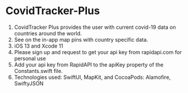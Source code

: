 # CovidTracker-Plus
1. CovidTracker Plus provides the user with current covid-19 data on countries around the world. 
2. See on the in-app map pins with country specific data. 
3. iOS 13 and Xcode 11
4. Please sign up and request to get your api key from rapidapi.com for personal use
5. Add your api key from RapidAPI to the apiKey property of the Constants.swift file.
6. Technologies used: SwiftUI, MapKit, and CocoaPods: Alamofire, SwiftyJSON
